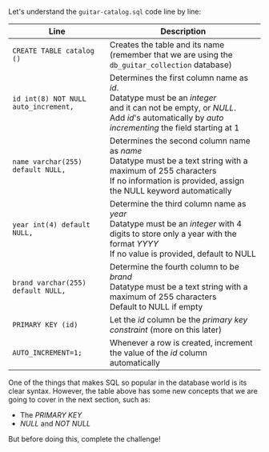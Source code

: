 Let's understand the `guitar-catalog.sql` code line by line:

| Line | Description |
|------------------------|------|
| `CREATE TABLE catalog ()`| Creates the table and its name <br>(remember that we are using the `db_guitar_collection` database)|
|`id int(8) NOT NULL auto_increment,`|Determines the first column name as _id_. <br> Datatype must be an _integer_ <br> and it can not be empty, or _NULL_. <br> Add _id_'s automatically by _auto incrementing_ the field starting at 1|
|`name varchar(255) default NULL,`|Determines the second column name as _name_<br>Datatype must be a text string with a maximum of 255 characters<br>If no information is provided, assign the NULL keyword automatically|
|`year int(4) default NULL,`|Determine the third column name as _year_<br>Datatype must be an _integer_ with 4 digits to store only a year with the format _YYYY_<br>If no value is provided, default to NULL|
|`brand varchar(255) default NULL,`|Determine the fourth column to be _brand_<br>Datatype must be a text string with a maximum of 255 characters<br>Default to NULL if empty|
|`PRIMARY KEY (id)`| Let the _id_ column be the _primary key constraint_ (more on this later)|
|`AUTO_INCREMENT=1;`|Whenever a row is created, increment the value of the _id_ column automatically |

One of the things that makes SQL so popular in the database world is its clear syntax. However, the table above has some new concepts that we are going to cover in the next section, such as:

- The _PRIMARY KEY_
- _NULL_ and _NOT NULL_

But before doing this, complete the challenge!